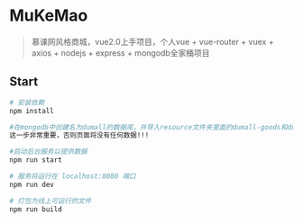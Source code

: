 # MuKeMao

> 慕课网风格商城，vue2.0上手项目，个人vue + vue-router + vuex + axios + nodejs + express + mongodb全家桶项目

## Start

``` bash
# 安装依赖
npm install

#在mongodb中创建名为dumall的数据库，并导入resource文件夹里面的dumall-goods和dumall-users集合，分别命名为goods和users
这一步非常重要，否则页面将没有任何数据!!!

#启动后台服务以提供数据
npm run start

# 服务将运行在 localhost:8080 端口
npm run dev

# 打包为线上可运行的文件
npm run build

```